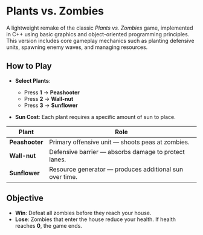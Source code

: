 # Plants vs. Zombies

A lightweight remake of the classic *Plants vs. Zombies* game, implemented in C++ using basic graphics and object-oriented programming principles. This version includes core gameplay mechanics such as planting defensive units, spawning enemy waves, and managing resources.

## How to Play

- **Select Plants**:
  - Press **1** → **Peashooter**
  - Press **2** → **Wall-nut**
  - Press **3** → **Sunflower**

- **Sun Cost**: Each plant requires a specific amount of sun to place.

| Plant       | Role                          |
|-------------|-------------------------------|
| **Peashooter** | Primary offensive unit — shoots peas at zombies. |
| **Wall-nut**   | Defensive barrier — absorbs damage to protect lanes. |
| **Sunflower**  | Resource generator — produces additional sun over time. |

## Objective

- **Win**: Defeat all zombies before they reach your house.
- **Lose**: Zombies that enter the house reduce your health. If health reaches **0**, the game ends.
